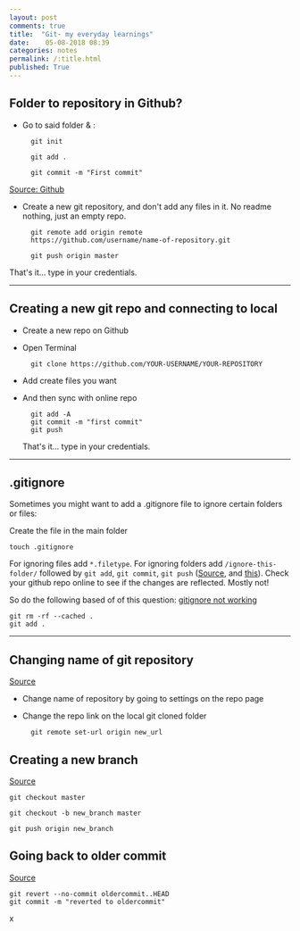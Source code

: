 ```yaml
---
layout: post
comments: true
title:  "Git- my everyday learnings"
date:    05-08-2018 08:39
categories: notes
permalink: /:title.html
published: True
---
```


## Folder to repository in Github?

- Go to said folder & :

		git init

		git add .
		
		git commit -m "First commit"

[Source: Github](https://help.github.com/articles/adding-an-existing-project-to-github-using-the-command-line/)

- Create a new git repository, and don't add any files in it. No readme
nothing, just an empty repo.

		git remote add origin remote
		https://github.com/username/name-of-repository.git
		
		git push origin master

That's it... type in your credentials. 

---

## Creating a new git repo and connecting to local

- Create a new repo on Github

- Open Terminal

		git clone https://github.com/YOUR-USERNAME/YOUR-REPOSITORY

- Add create files you want

- And then sync with online repo

		git add -A
		git commit -m "first commit"
		git push
		
	That's it... type in your credentials. 

---

## .gitignore

Sometimes you might want to add a .gitignore file to ignore certain
folders or files:

Create the file in the main folder

	touch .gitignore
	
For ignoring files add `*.filetype`. For ignoring folders add
`/ignore-this-folder/` followed by `git add`, `git commit`, `git push`
([Source](https://www.jamescoyle.net/how-to/1094-ignoring-files-in-git-with-gitignore), and [this](https://github.com/pradeep90/Emacs-Config/blob/master/.gitignore)). Check your github repo online to see if
the changes are reflected. Mostly not!

So do the following based of of this question: [gitignore not
working](https://stackoverflow.com/questions/25436312/gitignore-not-working)

	git rm -rf --cached .
	git add .
	
	
---

## Changing name of git repository

[Source](https://help.github.com/articles/renaming-a-repository/)

- Change name of repository by going to settings on the repo page

- Change the repo link on the local git cloned folder

		git remote set-url origin new_url


## Creating a new branch

[Source](https://stackoverflow.com/a/32391944/5986651)


	git checkout master
	
	git checkout -b new_branch master
	
	git push origin new_branch
	
## Going back to older commit

[Source](https://stackoverflow.com/questions/4114095/how-to-revert-a-git-repository-to-a-previous-commit)


	git revert --no-commit oldercommit..HEAD
	git commit -m "reverted to oldercommit"
	
x
	
